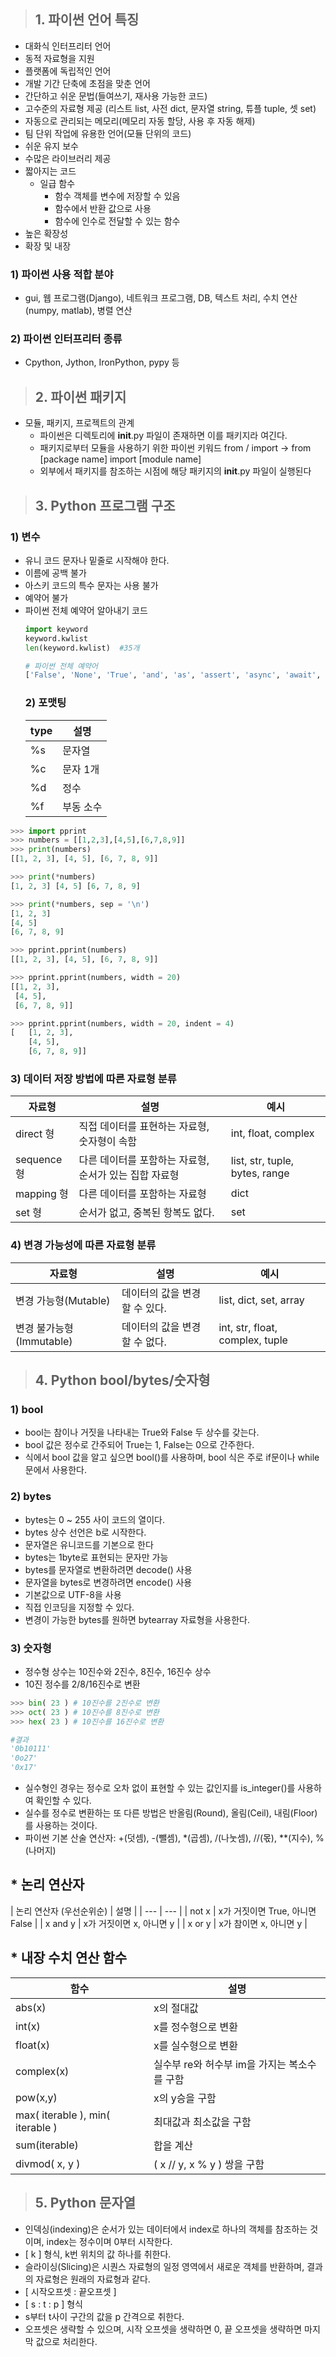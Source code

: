 >## 1. 파이썬 언어 특징     

   - 대화식 인터프리터 언어
   - 동적 자료형을 지원
   - 플랫폼에 독립적인 언어
   - 개발 기간 단축에 초점을 맞춘 언어
   - 간단하고 쉬운 문법(들여쓰기, 재사용 가능한 코드)
   - 고수준의 자료형 제공 (리스트 list, 사전 dict, 문자열 string, 튜플 tuple, 셋 set)
   - 자동으로 관리되는 메모리(메모리 자동 할당, 사용 후 자동 해제)
   - 팀 단위 작업에 유용한 언어(모듈 단위의 코드)
   - 쉬운 유지 보수
   - 수많은 라이브러리 제공
   - 짧아지는 코드
     - 일급 함수 
       - 함수 객체를 변수에 저장할 수 있음
       - 함수에서 반환 값으로 사용
       - 함수에 인수로 전달할 수 있는 함수
   - 높은 확장성
   - 확장 및 내장
  
  ### 1) 파이썬 사용 적합 분야
   - gui, 웹 프로그램(Django), 네트워크 프로그램, DB, 텍스트 처리, 수치 연산(numpy, matlab), 병렬 연산
  
  ### 2) 파이썬 인터프리터 종류
   - Cpython, Jython, IronPython, pypy 등
  

  >## 2. 파이썬 패키지
  - 모듈, 패키지, 프로젝트의 관계 
    - 파이썬은 디렉토리에 __init__.py 파일이 존재하면 이를 패키지라 여긴다.
    - 패키지로부터 모듈을 사용하기 위한 파이썬 키워드 from / import
    -> from [package name] import [module name]
    - 외부에서 패키지를 참조하는 시점에 해당 패키지의 __init__.py 파일이 실행된다

>## 3. Python 프로그램 구조
### 1) 변수
- 유니 코드 문자나 밑줄로 시작해야 한다.
- 이름에 공백 불가
- 아스키 코드의 특수 문자는 사용 불가
- 예약어 불가
- 파이썬 전체 예약어 알아내기 코드
  ```python
  import keyword
  keyword.kwlist  
  len(keyword.kwlist)  #35개
  ```
  ```python
  # 파이썬 전체 예약어
  ['False', 'None', 'True', 'and', 'as', 'assert', 'async', 'await', 'break', 'class', 'continue', 'def', 'del', 'elif', 'else', 'except', 'finally', 'for', 'from', 'global', 'if', 'import', 'in', 'is', 'lambda', 'nonlocal', 'not', 'or', 'pass', 'raise', 'return', 'try', 'while', 'with', 'yield']
  ```
  ### 2) 포맷팅
  | type   | 설명   |  
  | ------ | ------ | 
  | %s     | 문자열 |
  | %c     | 문자 1개 | 
  | %d     | 정수 | 
  | %f     | 부동 소수 | 

```python
>>> import pprint
>>> numbers = [[1,2,3],[4,5],[6,7,8,9]]
>>> print(numbers)
[[1, 2, 3], [4, 5], [6, 7, 8, 9]]

>>> print(*numbers)
[1, 2, 3] [4, 5] [6, 7, 8, 9]

>>> print(*numbers, sep = '\n')
[1, 2, 3]
[4, 5]
[6, 7, 8, 9]

>>> pprint.pprint(numbers)
[[1, 2, 3], [4, 5], [6, 7, 8, 9]]

>>> pprint.pprint(numbers, width = 20)
[[1, 2, 3],
 [4, 5],
 [6, 7, 8, 9]]

>>> pprint.pprint(numbers, width = 20, indent = 4)
[   [1, 2, 3],
    [4, 5],
    [6, 7, 8, 9]]
```


### 3) 데이터 저장 방법에 따른 자료형 분류
| 자료형   | 설명   |  예시   |
| ---   | ---   |  ---   |
| direct 형   | 직접 데이터를 표현하는 자료형, 숫자형이 속함   |  int, float, complex   |
| sequence 형 | 다른 데이터를 포함하는 자료형, 순서가 있는 집합 자료형   |  list, str, tuple, bytes, range   |
| mapping 형   | 다른 데이터를 포함하는 자료형   |  dict   |
| set 형   | 순서가 없고, 중복된 항복도 없다.   |  set   |


### 4) 변경 가능성에 따른 자료형 분류
| 자료형 | 설명   |  예시   |
| ---   | ---   |  ---   |
| 변경 가능형(Mutable)  | 데이터의 값을 변경할 수 있다.   |  list, dict, set, array   |
| 변경 불가능형(Immutable) | 데이터의 값을 변경할 수 없다.   |  int, str, float, complex, tuple   |

>## 4. Python bool/bytes/숫자형
### 1) bool
- bool는 참이나 거짓을 나타내는 True와 False 두 상수를 갖는다.
- bool 값은 정수로 간주되어 True는 1, False는 0으로 간주한다.
- 식에서 bool 값을 알고 싶으면 bool()를 사용하며, bool 식은 주로 if문이나 while문에서 사용한다.

### 2) bytes
- bytes는 0 ~ 255 사이 코드의 열이다. 
- bytes 상수 선언은 b로 시작한다.
- 문자열은 유니코드를 기본으로 한다
- bytes는 1byte로 표현되는 문자만 가능
- bytes를 문자열로 변환하려면 decode() 사용
- 문자열을 bytes로 변경하려면 encode() 사용
- 기본값으로 UTF-8을 사용
- 직접 인코딩을 지정할 수 있다.
- 변경이 가능한 bytes를 원하면 bytearray 자료형을 사용한다.

### 3) 숫자형
- 정수형 상수는 10진수와 2진수, 8진수, 16진수 상수
- 10진 정수를 2/8/16진수로 변환 
```python
>>> bin( 23 ) # 10진수를 2진수로 변환 
>>> oct( 23 ) # 10진수를 8진수로 변환
>>> hex( 23 ) # 10진수를 16진수로 변환
```
```python
#결과
'0b10111'
'0o27'
'0x17'
```

- 실수형인 경우는 정수로 오차 없이 표현할 수 있는 값인지를 is_integer()를 사용하여 확인할 수 있다.
- 실수를 정수로 변환하는 또 다른 방법은 반올림(Round), 올림(Ceil), 내림(Floor)를 사용하는 것이다.
- 파이썬 기본 산술 연산자: +(덧셈), -(뺄셈), *(곱셈), /(나눗셈), //(몫), **(지수), %(나머지)

## * 논리 연산자
| 논리 연산자 
(우선순위순) | 설명  |
| ---   | ---   | 
| not x  | x가 거짓이면 True, 아니면 False  |
| x and y  | x가 거짓이면 x, 아니면 y   |
| x or y   | x가 참이면 x, 아니면 y   |

## * 내장 수치 연산 함수
| 함수 | 설명  |
| ---   | ---   | 
| abs(x) | x의 절대값  |
| int(x) | x를 정수형으로 변환 |
| float(x) | x를 실수형으로 변환 |
| complex(x) | 실수부 re와 허수부 im을 가지는 복소수를 구함 |
| pow(x,y) | x의 y승을 구함 |
| max( iterable ), min( iterable ) | 최대값과 최소값을 구함 |
| sum(iterable) | 합을 계산 |
| divmod( x, y ) | ( x // y, x % y ) 쌍을 구함|

> ## 5. Python 문자열
- 인덱싱(indexing)은 순서가 있는 데이터에서 index로 하나의 객체를 참조하는 것이며, index는 정수이며 0부터 시작한다. 
- [ k ] 형식, k번 위치의 값 하나를 취한다.
- 슬라이싱(Slicing)은 시퀀스 자료형의 일정 영역에서 새로운 객체를 반환하며, 결과의 자료형은 원래의 자료형과 같다.
- [ 시작오프셋 : 끝오프셋 ]
- [ s : t : p ] 형식
- s부터 t사이 구간의 값을 p 간격으로 취한다.
- 오프셋은 생략할 수 있으며, 시작 오프셋을 생략하면 0, 끝 오프셋을 생략하면 마지막 값으로 처리한다.





